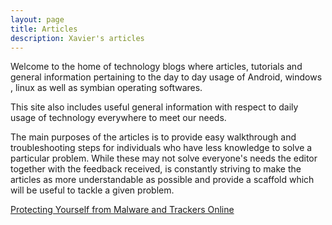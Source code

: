 ```yaml
---
layout: page
title: Articles
description: Xavier's articles
---
```


<p>Welcome to the home of technology blogs where articles, tutorials and general information pertaining to the day to day usage of Android, windows , linux as well as symbian operating softwares.

This site also includes useful general information with respect to daily usage of technology  everywhere to meet our needs.</p>

<p>The main purposes of the articles is to provide easy walkthrough and troubleshooting steps for individuals who have less knowledge to solve a particular problem. While these may not solve everyone's needs the editor together with the feedback received, is constantly striving to make the articles as more understandable as possible and provide a scaffold which will be useful to tackle a given problem.</p>

[Protecting Yourself from Malware and Trackers Online](https://fakerat.github.io/pages/online-safety.html)
